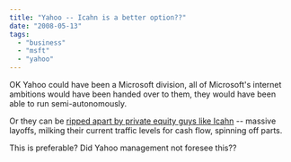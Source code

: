 ```yaml
---
title: "Yahoo -- Icahn is a better option??"
date: "2008-05-13"
tags: 
  - "business"
  - "msft"
  - "yahoo"
---
```


OK Yahoo could have been a Microsoft division, all of Microsoft's internet ambitions would have been handed over to them, they would have been able to run semi-autonomously.

Or they can be [ripped apart by private equity guys like Icahn](http://news.wired.com/dynamic/stories/Y/YAHOO_ICAHN?SITE=WIRE&SECTION=HOME&TEMPLATE=DEFAULT&CTIME=2008-05-13-17-29-00) -- massive layoffs, milking their current traffic levels for cash flow, spinning off parts.

This is preferable? Did Yahoo management not foresee this??
